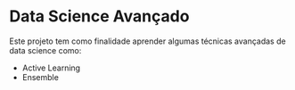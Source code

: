 # Data Science Avançado

Este projeto tem como finalidade aprender algumas técnicas avançadas de data science como:

* Active Learning
* Ensemble